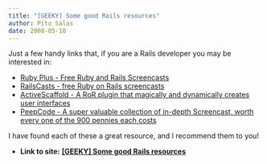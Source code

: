 ```yaml
---
title: "[GEEKY] Some good Rails resources"
author: Pito Salas
date: 2008-05-10
---
```




Just a few handy links that, if you are a Rails developer you may be
interested in:

  * [Ruby Plus - Free Ruby and Rails Screencasts](<http://www.rubyplus.org/>)
  * [RailsCasts - free Ruby on Rails screencasts](<http://railscasts.com/>)
  * [ActiveScaffold - A RoR plugin that magically and dynamically creates user interfaces](<http://activescaffold.com/>)
  * [PeepCode - A super valuable collection of in-depth Screencast, worth every one of the 900 pennies each costs](<http://peepcode.com/>)

I have found each of these a great resource, and I recommend them to you!


* **Link to site:** **[[GEEKY] Some good Rails resources](None)**
